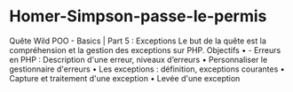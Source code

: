 # Homer-Simpson-passe-le-permis
Quête Wild POO - Basics | Part 5 : Exceptions Le but de la quête est la compréhension et la gestion des exceptions sur PHP.  Objectifs  • - Erreurs en PHP : Description d'une erreur, niveaux d’erreurs  • Personnaliser le gestionnaire d'erreurs  • Les exceptions : définition, exceptions courantes  • Capture et traitement d'une exception  • Levée d'une exception
